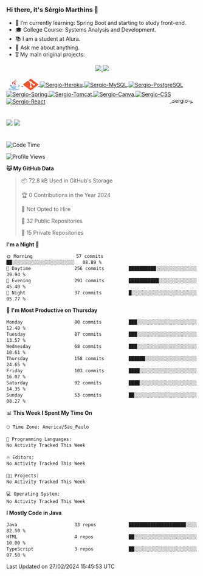 ### Hi there, it's Sérgio Marthins 👋


- 🌱 I’m currently learning: Spring Boot and starting to study front-end.
- 🎓 College Course: Systems Analysis and Development.
- 📚  I am a student at Alura.
- 💬 Ask me about anything.
- 🎖 My main original projects: 

<div align="center">
  <a href="https://github.com/Almadavic">
  <img height="180em" src="https://github-readme-stats.vercel.app/api?username=Marthiins&show_icons=true&theme=dracula&include_all_commits=true&count_private=true"/>
  <img height="180em" src="https://github-readme-stats.vercel.app/api/top-langs/?username=Marthiins&layout=compact&langs_count=7&theme=dracula"/>
</div>
<div style="display: inline_block"><br>
  <img align="center" alt="Sergio-Java" height="30" width="40" src="https://raw.githubusercontent.com/devicons/devicon/master/icons/java/java-original.svg">
  <img align="center" alt="Sergio-Git" height="30" width="40" src="https://raw.githubusercontent.com/devicons/devicon/master/icons/git/git-original.svg">
  <img align="center" alt="Sergio-Heroku" height="30" width="40" src="https://cdn.jsdelivr.net/gh/devicons/devicon/icons/heroku/heroku-plain-wordmark.svg" />             
  <img align="center" alt="Sergio-MySQL" height="30" width="40" src="https://cdn.jsdelivr.net/gh/devicons/devicon/icons/mysql/mysql-original-wordmark.svg" />
  <img align="center" alt="Sergio-PostgreSQL" height="30" width="40" src="https://cdn.jsdelivr.net/gh/devicons/devicon/icons/postgresql/postgresql-plain-wordmark.svg" />
  <img align="center" alt="Sergio-Spring" height="30" width="40" src="https://cdn.jsdelivr.net/gh/devicons/devicon/icons/spring/spring-original-wordmark.svg" />
  <img align="center" alt="Sergio-Tomcat" height="30" width="40" src="https://cdn.jsdelivr.net/gh/devicons/devicon/icons/tomcat/tomcat-original-wordmark.svg" />
  <img align="center" alt="Sergio-Canva" height="30" width="40" src="https://cdn.jsdelivr.net/gh/devicons/devicon/icons/canva/canva-original.svg" />
  <img align="center" alt="Sergio-CSS" height="30" width="40" src="https://cdn.jsdelivr.net/gh/devicons/devicon/icons/css3/css3-original.svg" />
  <img align="center" alt="Sergio-React" height="30" width="40" src="https://cdn.jsdelivr.net/gh/devicons/devicon/icons/react/react-original.svg" />        
  <img align="right" alt="Sergio-pic" height="150" style="border-radius:50px;" src="https://user-images.githubusercontent.com/47826754/188357708-748fc4f4-5846-47a3-9063-ce04eeefcb8f.png">
</div>

#

<div> 
 <a href = "mailto:sergio.marthiins@gmail.com"><img src="https://img.shields.io/badge/-Gmail-%23333?style=for-the-badge&logo=gmail&logoColor=white" target="_blank"></a>
  <a href="https://www.linkedin.com/in/.........../" target="_blank"><img src="https://img.shields.io/badge/-LinkedIn-%230077B5?style=for-the-badge&logo=linkedin&logoColor=white" target="_blank"></a> 
</div>

#

<!--START_SECTION:waka-->
![Code Time](http://img.shields.io/badge/Code%20Time-82%20hrs%2014%20mins-blue)

![Profile Views](http://img.shields.io/badge/Profile%20Views-0-blue)

**🐱 My GitHub Data** 

> 📦 72.8 kB Used in GitHub's Storage 
 > 
> 🏆 0 Contributions in the Year 2024
 > 
> 🚫 Not Opted to Hire
 > 
> 📜 32 Public Repositories 
 > 
> 🔑 15 Private Repositories 
 > 
**I'm a Night 🦉** 

```text
🌞 Morning                57 commits          ██░░░░░░░░░░░░░░░░░░░░░░░   08.89 % 
🌆 Daytime                256 commits         ██████████░░░░░░░░░░░░░░░   39.94 % 
🌃 Evening                291 commits         ███████████░░░░░░░░░░░░░░   45.40 % 
🌙 Night                  37 commits          █░░░░░░░░░░░░░░░░░░░░░░░░   05.77 % 
```
📅 **I'm Most Productive on Thursday** 

```text
Monday                   80 commits          ███░░░░░░░░░░░░░░░░░░░░░░   12.48 % 
Tuesday                  87 commits          ███░░░░░░░░░░░░░░░░░░░░░░   13.57 % 
Wednesday                68 commits          ███░░░░░░░░░░░░░░░░░░░░░░   10.61 % 
Thursday                 158 commits         ██████░░░░░░░░░░░░░░░░░░░   24.65 % 
Friday                   103 commits         ████░░░░░░░░░░░░░░░░░░░░░   16.07 % 
Saturday                 92 commits          ████░░░░░░░░░░░░░░░░░░░░░   14.35 % 
Sunday                   53 commits          ██░░░░░░░░░░░░░░░░░░░░░░░   08.27 % 
```


📊 **This Week I Spent My Time On** 

```text
🕑︎ Time Zone: America/Sao_Paulo

💬 Programming Languages: 
No Activity Tracked This Week

🔥 Editors: 
No Activity Tracked This Week

🐱‍💻 Projects: 
No Activity Tracked This Week

💻 Operating System: 
No Activity Tracked This Week
```

**I Mostly Code in Java** 

```text
Java                     33 repos            █████████████████████░░░░   82.50 % 
HTML                     4 repos             ██░░░░░░░░░░░░░░░░░░░░░░░   10.00 % 
TypeScript               3 repos             ██░░░░░░░░░░░░░░░░░░░░░░░   07.50 % 
```




 Last Updated on 27/02/2024 15:45:53 UTC
<!--END_SECTION:waka-->

